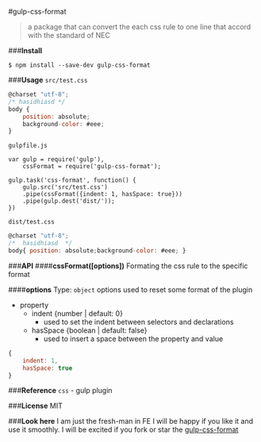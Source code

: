 #gulp-css-format
> a package that can convert the each css rule to one line that accord with the standard of NEC

###**Install**
```
$ npm install --save-dev gulp-css-format
```

###**Usage**
`src/test.css`
```javascript
@charset "utf-8";
/* hasidhiasd */
body {
	position: absolute;
	background-color: #eee;
}
```

`gulpfile.js`
```
var gulp = require('gulp'),
    cssFormat = require('gulp-css-format');

gulp.task('css-format', function() {
    gulp.src('src/test.css')
    .pipe(cssFormat({indent: 1, hasSpace: true}))
    .pipe(gulp.dest('dist/'));
})
```

`dist/test.css`
```javascript
@charset "utf-8";
/*  hasidhiasd  */
body{ position: absolute;background-color: #eee; }
```

###**API**
####**cssFormat([options])**
Formating the css rule to the specific format

####**options**
Type: `object`
options used to reset some format of the plugin

+ property
    + indent {number | default: 0}
        + used to set the indent between selectors and declarations
    + hasSpace {boolean | default: false}
        + used to insert a space between the property and value
```javascript
{
    indent: 1,
    hasSpace: true
}
```

###**Reference**
`css` - gulp plugin

###**License**
MIT

###**Look here**
I am just the fresh-man in FE
I will be happy if you like it and use it smoothly.
I will be excited if you fork or star the [gulp-css-format](https://github.com/Yacent/gulp-css-format)